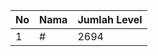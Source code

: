 | No | Nama            | Jumlah Level |
|----|-----------------|--------------|
| 1  | #    |    2694        |
